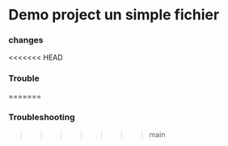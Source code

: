 # Demo project un simple fichier

### changes

<<<<<<< HEAD
### Trouble
=======
### Troubleshooting
>>>>>>> main

